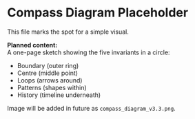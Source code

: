 # Compass Diagram Placeholder

This file marks the spot for a simple visual.

**Planned content:**  
A one-page sketch showing the five invariants in a circle:
- Boundary (outer ring)
- Centre (middle point)
- Loops (arrows around)
- Patterns (shapes within)
- History (timeline underneath)

Image will be added in future as `compass_diagram_v3.3.png`.
